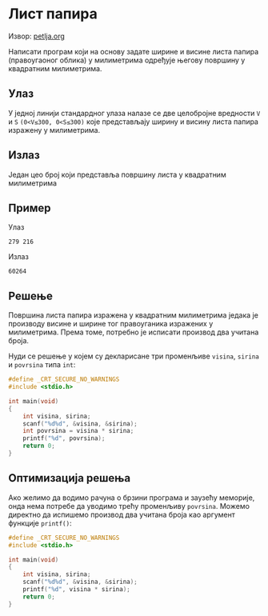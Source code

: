 # Лист папира

Извор: [petlja.org](https://petlja.org/biblioteka/r/Zbirka/list_papira)

Написати програм који на основу задате ширине и висине листа папира (правоугаоног облика) у милиметрима одређује његову површину у квадратним милиметрима.

## Улаз

У једној линији стандардног улаза налазе се две целобројне вредности `V` и `S` `(0<V≤300, 0<S≤300)` које представљају ширину и висину листа папира изражену у милиметрима.

## Излаз

Један цео број који представља површину листа у квадратним милиметрима

## Пример

Улаз

```text
279 216
```

Излаз

```text
60264
```

## Решење

Површина листа папира изражена у квадратним милиметрима једака је производу висине и ширине тог правоуганика изражених у милиметрима. Према томе, потребно је исписати производ два учитана броја.

Нуди се решење у којем су декларисане три променљиве `visina`, `sirina` и `povrsina` типа `int`:

```c
#define _CRT_SECURE_NO_WARNINGS
#include <stdio.h>

int main(void)
{
    int visina, sirina;
    scanf("%d%d", &visina, &sirina);
    int povrsina = visina * sirina;
    printf("%d", povrsina);
    return 0;
}
```

## Оптимизација решења

Ако желимо да водимо рачуна о брзини програма и заузећу меморије, онда нема потребе да уводимо трећу променљиву `povrsina`. Можемо директно да испишемо производ два учитана броја као аргумент функције `printf()`:

```c
#define _CRT_SECURE_NO_WARNINGS
#include <stdio.h>

int main(void)
{
    int visina, sirina;
    scanf("%d%d", &visina, &sirina);
    printf("%d", visina * sirina);
    return 0;
}
```
